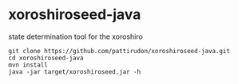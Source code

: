 # xoroshiroseed-java

state determination tool for the xoroshiro

```
git clone https://github.com/pattirudon/xoroshiroseed-java.git
cd xoroshiroseed-java
mvn install
java -jar target/xoroshiroseed.jar -h
```